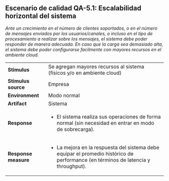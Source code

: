 ## Escenario de calidad QA-5.1: Escalabilidad horizontal del sistema

*Ante un crecimiento en el número de clientes soportados, o en el número de mensajes enviados por los usuarios/canales, o incluso en el tipo de procesamiento a realizar sobre los mensajes, el sistema debe poder responder de manera adecuada. En caso que la carga sea demasiado alta, el sistema debe poder configurarse facilmente con mayores recursos en el ambiente cloud.*

<table>
  <tr>
    <td><b>Stimulus</b></td>
    <td>Se agregan mayores recursos al sistema (físicos y/o en ambiente cloud)</td>
  </tr>
  <tr>
    <td><b>Stimulus source</b></td>
    <td>Empresa</td>
  </tr>
  <tr>
    <td><b>Environment</b></td>
    <td>Modo normal</td>
  </tr>
  <tr>
    <td><b>Artifact</b></td>
    <td>Sistema</td>
  </tr>
  <tr>
    <td><b>Response</b></td>
    <td>
      <ul>
        <li>El sistema realiza sus operaciones de forma normal (sin necesidad en entrar en modo de sobrecarga).</li>
      </ul>
    </td>
  </tr>
  <tr>
    <td><b>Response measure</b></td>
    <td>
      <ul>
        <li>La mejora en la respuesta del sistema debe equipar el promedio histórico de performance (en términos de latencia y throughput).</li>
      </ul>
    </td>
  </tr>
</table>